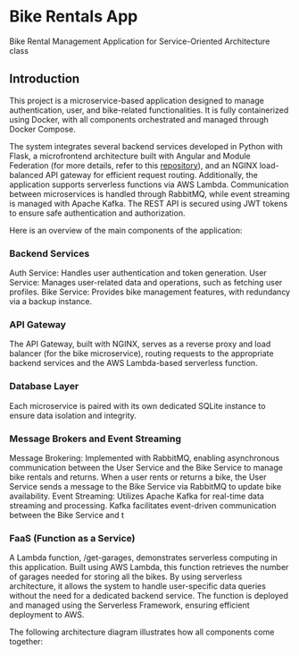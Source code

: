 # Bike Rentals App

Bike Rental Management Application for Service-Oriented Architecture class

## Introduction

This project is a microservice-based application designed to manage authentication, user, and bike-related functionalities. It is fully containerized using Docker, with all components orchestrated and managed through Docker Compose.

The system integrates several backend services developed in Python with Flask, a microfrontend architecture built with Angular and Module Federation (for more details, refer to this [repository](https://github.com/AnastasiaSusciuc/MFE-BikeManagementApp)), and an NGINX load-balanced API gateway for efficient request routing. Additionally, the application supports serverless functions via AWS Lambda. Communication between microservices is handled through RabbitMQ, while event streaming is managed with Apache Kafka. The REST API is secured using JWT tokens to ensure safe authentication and authorization.

Here is an overview of the main components of the application:

### Backend Services
Auth Service: Handles user authentication and token generation.
User Service: Manages user-related data and operations, such as fetching user profiles.
Bike Service: Provides bike management features, with redundancy via a backup instance.

### API Gateway
The API Gateway, built with NGINX, serves as a reverse proxy and load balancer (for the bike microservice), routing requests to the appropriate backend services and the AWS Lambda-based serverless function.

### Database Layer
Each microservice is paired with its own dedicated SQLite instance to ensure data isolation and integrity.

### Message Brokers and Event Streaming
Message Brokering: Implemented with RabbitMQ, enabling asynchronous communication between the User Service and the Bike Service to manage bike rentals and returns. When a user rents or returns a bike, the User Service sends a message to the Bike Service via RabbitMQ to update bike availability.
Event Streaming: Utilizes Apache Kafka for real-time data streaming and processing. Kafka facilitates event-driven communication between the Bike Service and t

### FaaS (Function as a Service)

A Lambda function, /get-garages, demonstrates serverless computing in this application. Built using AWS Lambda, this function retrieves the number of garages needed for storing all the bikes. By using serverless architecture, it allows the system to handle user-specific data queries without the need for a dedicated backend service. The function is deployed and managed using the Serverless Framework, ensuring efficient deployment to AWS.

The following architecture diagram illustrates how all components come together: 

